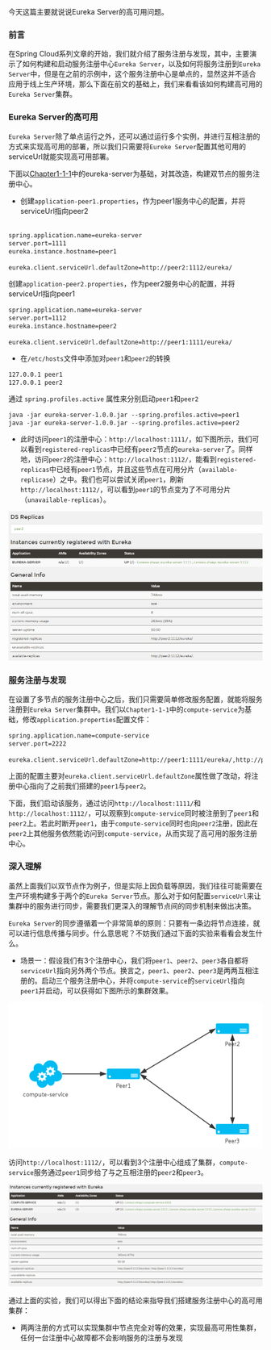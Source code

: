 今天这篇主要就说说Eureka Server的高可用问题。

### 前言

在Spring Cloud系列文章的开始，我们就介绍了服务注册与发现，其中，主要演示了如何构建和启动服务注册中心`Eureka Server`，以及如何将服务注册到`Eureka Server`中，但是在之前的示例中，这个服务注册中心是单点的，显然这并不适合应用于线上生产环境，那么下面在前文的基础上，我们来看看该如何构建高可用的`Eureka Server`集群。

### Eureka Server的高可用

`Eureka Server`除了单点运行之外，还可以通过运行多个实例，并进行互相注册的方式来实现高可用的部署，所以我们只需要将`Eureke Server`配置其他可用的serviceUrl就能实现高可用部署。

下面以[Chapter1-1-1](https://github.com/dyc87112/SpringCloud-Learning/tree/master/Chapter1-1-1)中的eureka-server为基础，对其改造，构建双节点的服务注册中心。

* 创建`application-peer1.properties`，作为peer1服务中心的配置，并将serviceUrl指向peer2
```

spring.application.name=eureka-server
server.port=1111
eureka.instance.hostname=peer1

eureka.client.serviceUrl.defaultZone=http://peer2:1112/eureka/

```
创建`application-peer2.properties`，作为peer2服务中心的配置，并将serviceUrl指向peer1

```
spring.application.name=eureka-server
server.port=1112
eureka.instance.hostname=peer2

eureka.client.serviceUrl.defaultZone=http://peer1:1111/eureka/

```
* 在`/etc/hosts`文件中添加对`peer1`和`peer2`的转换

```
127.0.0.1 peer1
127.0.0.1 peer2

```
通过 `spring.profiles.active` 属性来分别启动`peer1`和`peer2`

```
java -jar eureka-server-1.0.0.jar --spring.profiles.active=peer1
java -jar eureka-server-1.0.0.jar --spring.profiles.active=peer2

```
* 此时访问`peer1`的注册中心：`http://localhost:1111/`，如下图所示，我们可以看到`registered-replicas`中已经有`peer2`节点的`eureka-server`了。同样地，访问`peer2`的注册中心：`http://localhost:1112/`，能看到`registered-replicas`中已经有`peer1`节点，并且这些节点在可用分片（`available-replicase`）之中。我们也可以尝试关闭`peer1`，刷新`http://localhost:1112/`，可以看到`peer1`的节点变为了不可用分片（`unavailable-replicas`）。

![注册中心高可用](imgs/cloud6-1.png)

### 服务注册与发现

在设置了多节点的服务注册中心之后，我们只需要简单修改服务配置，就能将服务注册到`Eureka Server`集群中。我们以`Chapter1-1-1`中的`compute-service`为基础，修改`application.properties`配置文件：

```
spring.application.name=compute-service
server.port=2222

eureka.client.serviceUrl.defaultZone=http://peer1:1111/eureka/,http://peer2:1112/eureka/

```

上面的配置主要对`eureka.client.serviceUrl.defaultZone`属性做了改动，将注册中心指向了之前我们搭建的`peer1`与`peer2`。

下面，我们启动该服务，通过访问`http://localhost:1111/`和`http://localhost:1112/`，可以观察到`compute-service`同时被注册到了`peer1`和`peer2`上。若此时断开`peer1`，由于`compute-service`同时也向`peer2`注册，因此在`peer2`上其他服务依然能访问到`compute-service`，从而实现了高可用的服务注册中心。


### 深入理解

虽然上面我们以双节点作为例子，但是实际上因负载等原因，我们往往可能需要在生产环境构建多于两个的`Eureka Server`节点。那么对于如何配置`serviceUrl`来让集群中的服务进行同步，需要我们更深入的理解节点间的同步机制来做出决策。

`Eureka Server`的同步遵循着一个非常简单的原则：只要有一条边将节点连接，就可以进行信息传播与同步。什么意思呢？不妨我们通过下面的实验来看看会发生什么。

* 场景一：假设我们有3个注册中心，我们将`peer1`、`peer2`、`peer3`各自都将`serviceUrl`指向另外两个节点。换言之，`peer1`、`peer2`、`peer3`是两两互相注册的。启动三个服务注册中心，并将`compute-service`的`serviceUrl`指向`peer1`并启动，可以获得如下图所示的集群效果。

![集群效果](imgs/cloud6-2.png)

访问`http://localhost:1112/`，可以看到3个注册中心组成了集群，`compute-service`服务通过`peer1`同步给了与之互相注册的`peer2`和`peer3`。

![集群中的服务互相同步](imgs/cloud6-3.png)

通过上面的实验，我们可以得出下面的结论来指导我们搭建服务注册中心的高可用集群：

* 两两注册的方式可以实现集群中节点完全对等的效果，实现最高可用性集群，任何一台注册中心故障都不会影响服务的注册与发现

